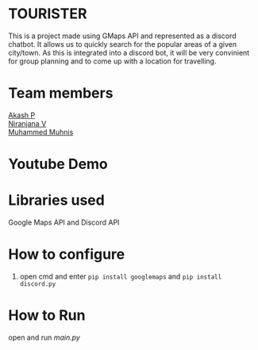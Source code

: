 # TOURISTER

This is a project made using GMaps API and represented as a discord chatbot. It allows us to quickly search for the popular areas of a given city/town.
As this is integrated into a discord bot, it will be very convinient for group planning and to come up with a location for travelling.

# Team members

[Akash P](https://github.com/FrostyCake47) <br />
[Niranjana V](https://github.com/) <br />
[Muhammed Muhnis](https://github.com/) <br />

# Youtube Demo

# Libraries used
Google Maps API and Discord API

# How to configure
1) open cmd and enter ```pip install googlemaps``` and ```pip install discord.py```

# How to Run
open and run _main.py_
